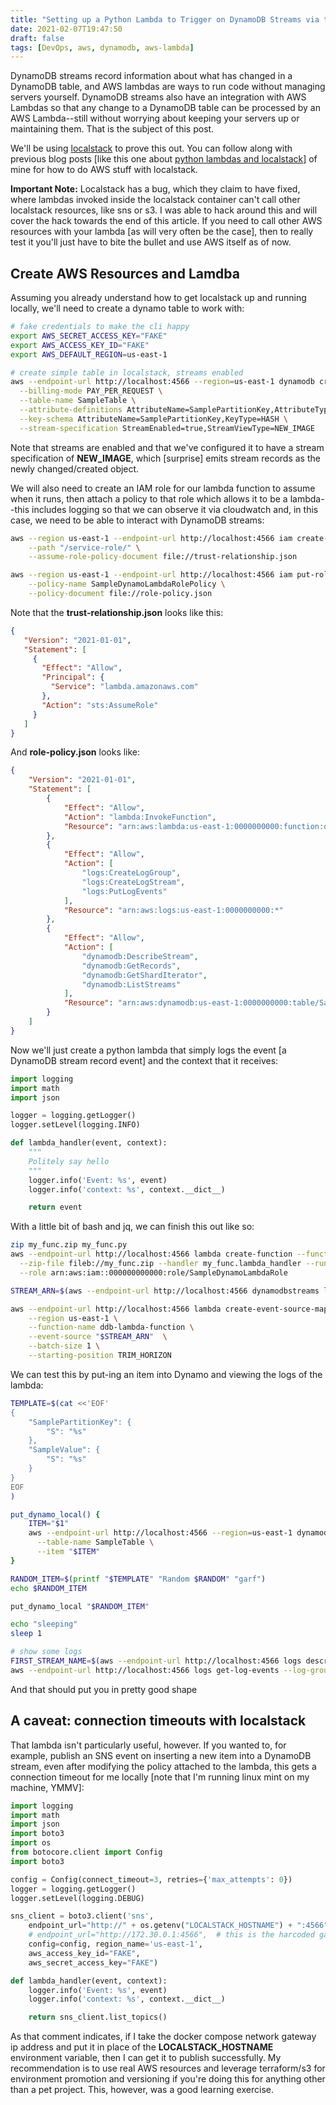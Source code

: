 ```yaml
---
title: "Setting up a Python Lambda to Trigger on DynamoDB Streams via the AWS CLI"
date: 2021-02-07T19:47:50
draft: false
tags: [DevOps, aws, dynamodb, aws-lambda]
---
```


DynamoDB streams record information about what has changed in a DynamoDB table, and AWS lambdas are ways to run code without managing servers yourself. DynamoDB streams also have an integration with AWS Lambdas so that any change to a DynamoDB table can be processed by an AWS Lambda--still without worrying about keeping your servers up or maintaining them. That is the subject of this post.

We'll be using [localstack](https://github.com/localstack/localstack) to prove this out. You can follow along with previous blog posts \[like this one about [python lambdas and localstack](https://nickolasfisher.com/blog/Basic-Python-Lambda-Function-Uploads-using-the-AWS-CLI)\] of mine for how to do AWS stuff with localstack.

**Important Note:** Localstack has a bug, which they claim to have fixed, where lambdas invoked inside the localstack container can't call other localstack resources, like sns or s3. I was able to hack around this and will cover the hack towards the end of this article. If you need to call other AWS resources with your lambda \[as will very often be the case\], then to really test it you'll just have to bite the bullet and use AWS itself as of now.

## Create AWS Resources and Lamdba

Assuming you already understand how to get localstack up and running locally, we'll need to create a dynamo table to work with:

```bash
# fake credentials to make the cli happy
export AWS_SECRET_ACCESS_KEY="FAKE"
export AWS_ACCESS_KEY_ID="FAKE"
export AWS_DEFAULT_REGION=us-east-1

# create simple table in localstack, streams enabled
aws --endpoint-url http://localhost:4566 --region=us-east-1 dynamodb create-table \
  --billing-mode PAY_PER_REQUEST \
  --table-name SampleTable \
  --attribute-definitions AttributeName=SamplePartitionKey,AttributeType=S \
  --key-schema AttributeName=SamplePartitionKey,KeyType=HASH \
  --stream-specification StreamEnabled=true,StreamViewType=NEW_IMAGE

```

Note that streams are enabled and that we've configured it to have a stream specification of **NEW\_IMAGE**, which \[surprise\] emits stream records as the newly changed/created object.

We will also need to create an IAM role for our lambda function to assume when it runs, then attach a policy to that role which allows it to be a lambda--this includes logging so that we can observe it via cloudwatch and, in this case, we need to be able to interact with DynamoDB streams:

```bash
aws --region us-east-1 --endpoint-url http://localhost:4566 iam create-role --role-name SampleDynamoLambdaRole \
    --path "/service-role/" \
    --assume-role-policy-document file://trust-relationship.json

aws --region us-east-1 --endpoint-url http://localhost:4566 iam put-role-policy --role-name SampleDynamoLambdaRole \
    --policy-name SampleDynamoLambdaRolePolicy \
    --policy-document file://role-policy.json

```

Note that the **trust-relationship.json** looks like this:

```json
{
   "Version": "2021-01-01",
   "Statement": [
     {
       "Effect": "Allow",
       "Principal": {
         "Service": "lambda.amazonaws.com"
       },
       "Action": "sts:AssumeRole"
     }
   ]
}

```

And **role-policy.json** looks like:

```json
{
    "Version": "2021-01-01",
    "Statement": [
        {
            "Effect": "Allow",
            "Action": "lambda:InvokeFunction",
            "Resource": "arn:aws:lambda:us-east-1:0000000000:function:ddb_stream_listener*"
        },
        {
            "Effect": "Allow",
            "Action": [
                "logs:CreateLogGroup",
                "logs:CreateLogStream",
                "logs:PutLogEvents"
            ],
            "Resource": "arn:aws:logs:us-east-1:0000000000:*"
        },
        {
            "Effect": "Allow",
            "Action": [
                "dynamodb:DescribeStream",
                "dynamodb:GetRecords",
                "dynamodb:GetShardIterator",
                "dynamodb:ListStreams"
            ],
            "Resource": "arn:aws:dynamodb:us-east-1:0000000000:table/SampleTable/stream/*"
        }
    ]
}

```

Now we'll just create a python lambda that simply logs the event \[a DynamoDB stream record event\] and the context that it receives:

```python
import logging
import math
import json

logger = logging.getLogger()
logger.setLevel(logging.INFO)

def lambda_handler(event, context):
    """
    Politely say hello
    """
    logger.info('Event: %s', event)
    logger.info('context: %s', context.__dict__)

    return event

```

With a little bit of bash and jq, we can finish this out like so:

```bash
zip my_func.zip my_func.py
aws --endpoint-url http://localhost:4566 lambda create-function --function-name ddb-lambda-function \
  --zip-file fileb://my_func.zip --handler my_func.lambda_handler --runtime python3.8 \
  --role arn:aws:iam::000000000000:role/SampleDynamoLambdaRole

STREAM_ARN=$(aws --endpoint-url http://localhost:4566 dynamodbstreams list-streams --table-name SampleTable | jq -r '.Streams[0] | .StreamArn')

aws --endpoint-url http://localhost:4566 lambda create-event-source-mapping \
    --region us-east-1 \
    --function-name ddb-lambda-function \
    --event-source "$STREAM_ARN"  \
    --batch-size 1 \
    --starting-position TRIM_HORIZON

```

We can test this by put-ing an item into Dynamo and viewing the logs of the lambda:

```bash
TEMPLATE=$(cat <<'EOF'
{
    "SamplePartitionKey": {
        "S": "%s"
    },
    "SampleValue": {
        "S": "%s"
    }
}
EOF
)

put_dynamo_local() {
    ITEM="$1"
    aws --endpoint-url http://localhost:4566 --region=us-east-1 dynamodb put-item \
      --table-name SampleTable \
      --item "$ITEM"
}

RANDOM_ITEM=$(printf "$TEMPLATE" "Random $RANDOM" "garf")
echo $RANDOM_ITEM

put_dynamo_local "$RANDOM_ITEM"

echo "sleeping"
sleep 1

# show some logs
FIRST_STREAM_NAME=$(aws --endpoint-url http://localhost:4566 logs describe-log-streams --log-group-name /aws/lambda/ddb-lambda-function | jq -r ".logStreams[0].logStreamName")
aws --endpoint-url http://localhost:4566 logs get-log-events --log-group-name /aws/lambda/ddb-lambda-function --log-stream-name "$FIRST_STREAM_NAME" --limit 50 | jq -r ".events | map(.message)[]"

```

And that should put you in pretty good shape

## A caveat: connection timeouts with localstack

That lambda isn't particularly useful, however. If you wanted to, for example, publish an SNS event on inserting a new item into a DynamoDB stream, even after modifying the policy attached to the lambda, this gets a connection timeout for me locally \[note that I'm running linux mint on my machine, YMMV\]:

```python
import logging
import math
import json
import boto3
import os
from botocore.client import Config
import boto3

config = Config(connect_timeout=3, retries={'max_attempts': 0})
logger = logging.getLogger()
logger.setLevel(logging.DEBUG)

sns_client = boto3.client('sns',
    endpoint_url="http://" + os.getenv("LOCALSTACK_HOSTNAME") + ":4566", # this is the actual docker container ip, and it fails.
    # endpoint_url="http://172.30.0.1:4566",  # this is the harcoded gateway ip for the network, and it succeeds
    config=config, region_name='us-east-1',
    aws_access_key_id="FAKE",
    aws_secret_access_key="FAKE")

def lambda_handler(event, context):
    logger.info('Event: %s', event)
    logger.info('context: %s', context.__dict__)

    return sns_client.list_topics()

```

As that comment indicates, if I take the docker compose network gateway ip address and put it in place of the **LOCALSTACK\_HOSTNAME** environment variable, then I can get it to publish successfully. My recommendation is to use real AWS resources and leverage terraform/s3 for environment promotion and versioning if you're doing this for anything other than a pet project. This, however, was a good learning exercise.
